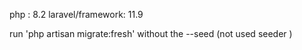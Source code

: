 php :  8.2
laravel/framework: 11.9


run 'php artisan migrate:fresh'  without the --seed  (not used seeder )
